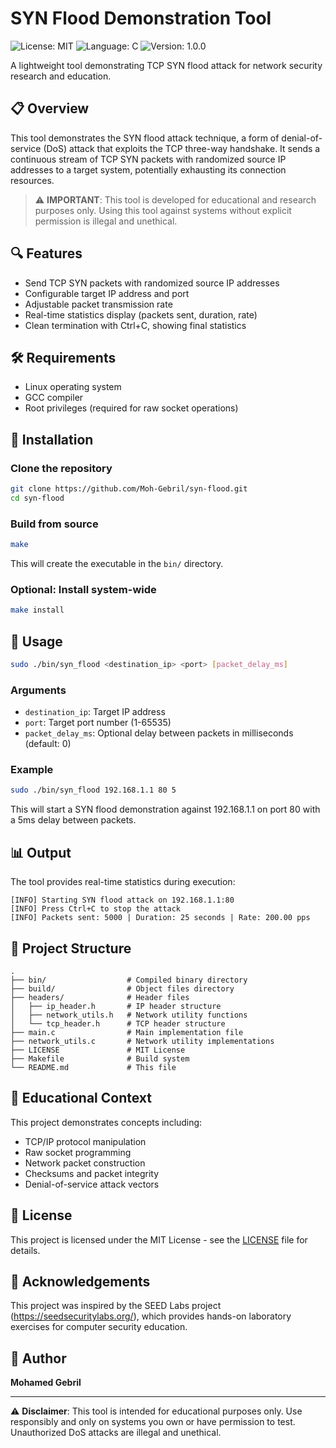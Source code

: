 # SYN Flood Demonstration Tool

![License: MIT](https://img.shields.io/badge/License-MIT-blue.svg)
![Language: C](https://img.shields.io/badge/Language-C-green.svg)
![Version: 1.0.0](https://img.shields.io/badge/Version-1.0.0-orange.svg)

A lightweight tool demonstrating TCP SYN flood attack for network security research and education.

## 📋 Overview

This tool demonstrates the SYN flood attack technique, a form of denial-of-service (DoS) attack that exploits the TCP three-way handshake. It sends a continuous stream of TCP SYN packets with randomized source IP addresses to a target system, potentially exhausting its connection resources.

> ⚠️ **IMPORTANT**: This tool is developed for educational and research purposes only. Using this tool against systems without explicit permission is illegal and unethical.

## 🔍 Features

- Send TCP SYN packets with randomized source IP addresses
- Configurable target IP address and port
- Adjustable packet transmission rate
- Real-time statistics display (packets sent, duration, rate)
- Clean termination with Ctrl+C, showing final statistics

## 🛠️ Requirements

- Linux operating system
- GCC compiler
- Root privileges (required for raw socket operations)

## 🚀 Installation

### Clone the repository

```bash
git clone https://github.com/Moh-Gebril/syn-flood.git
cd syn-flood
```

### Build from source

```bash
make
```

This will create the executable in the `bin/` directory.

### Optional: Install system-wide

```bash
make install
```

## 📖 Usage

```bash
sudo ./bin/syn_flood <destination_ip> <port> [packet_delay_ms]
```

### Arguments

- `destination_ip`: Target IP address
- `port`: Target port number (1-65535)
- `packet_delay_ms`: Optional delay between packets in milliseconds (default: 0)

### Example

```bash
sudo ./bin/syn_flood 192.168.1.1 80 5
```

This will start a SYN flood demonstration against 192.168.1.1 on port 80 with a 5ms delay between packets.

## 📊 Output

The tool provides real-time statistics during execution:

```
[INFO] Starting SYN flood attack on 192.168.1.1:80
[INFO] Press Ctrl+C to stop the attack
[INFO] Packets sent: 5000 | Duration: 25 seconds | Rate: 200.00 pps
```

## 🧰 Project Structure

```
.
├── bin/                  # Compiled binary directory
├── build/                # Object files directory
├── headers/              # Header files
│   ├── ip_header.h       # IP header structure
│   ├── network_utils.h   # Network utility functions
│   └── tcp_header.h      # TCP header structure
├── main.c                # Main implementation file
├── network_utils.c       # Network utility implementations
├── LICENSE               # MIT License
├── Makefile              # Build system
└── README.md             # This file
```

## 🧠 Educational Context

This project demonstrates concepts including:
- TCP/IP protocol manipulation
- Raw socket programming
- Network packet construction
- Checksums and packet integrity
- Denial-of-service attack vectors

## 📝 License

This project is licensed under the MIT License - see the [LICENSE](LICENSE) file for details.

## 🙏 Acknowledgements

This project was inspired by the SEED Labs project (https://seedsecuritylabs.org/), which provides hands-on laboratory exercises for computer security education.

## 👤 Author

**Mohamed Gebril**

---

⚠️ **Disclaimer**: This tool is intended for educational purposes only. Use responsibly and only on systems you own or have permission to test. Unauthorized DoS attacks are illegal and unethical.